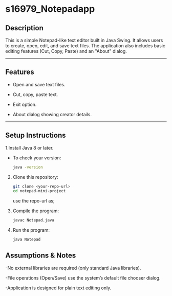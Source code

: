 # s16979_Notepadapp

## Description
This is a simple Notepad-like text editor built in Java Swing.
It allows users to create, open, edit, and save text files.
The application also includes basic editing features (Cut, Copy, Paste) and an "About" dialog.

---

## Features

- Open and save text files.

- Cut, copy, paste text.

- Exit option.

- About dialog showing creator details.

---

## Setup Instructions

1.Install Java 8 or later.

* To check your version:

     ```sh
     java -version
     ```
2. Clone this repository:

   ```sh
   git clone <your-repo-url>
   cd notepad-mini-project
   ```
   use the repo-url as;
   
   
4. Compile the program:

   ```sh
   javac Notepad.java
   ```
5. Run the program:

   ```sh
   java Notepad
   ```







## Assumptions & Notes

-No external libraries are required (only standard Java libraries).

-File operations (Open/Save) use the system’s default file chooser dialog.

-Application is designed for plain text editing only.
